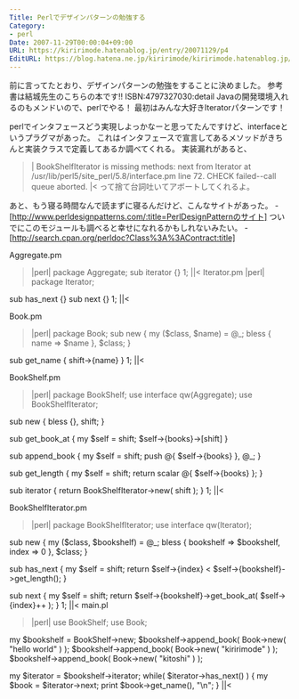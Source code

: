 ```yaml
---
Title: Perlでデザインパターンの勉強する
Category:
- perl
Date: 2007-11-29T00:00:04+09:00
URL: https://kiririmode.hatenablog.jp/entry/20071129/p4
EditURL: https://blog.hatena.ne.jp/kiririmode/kiririmode.hatenablog.jp/atom/entry/8454420450078216104
---
```


前に言ってたとおり、デザインパターンの勉強をすることに決めました。
参考書は結城先生のこちらの本です!!
ISBN:4797327030:detail
Javaの開発環境入れるのもメンドいので、perlでやる！
最初はみんな大好きIteratorパターンです！


perlでインタフェースどう実現しよっかなーと思ってたんですけど、interfaceというプラグマがあった。
これはインタフェースで宣言してあるメソッドがきちんと実装クラスで定義してあるか調べてくれる。
実装漏れがあると、
>|
BookShelfIterator is missing methods: next from Iterator at /usr/lib/perl5/site_perl/5.8/interface.pm line 72.
CHECK failed--call queue aborted.
|<
って捨て台詞吐いてアボートしてくれるよ。


あと、もう寝る時間なんで読まずに寝るんだけど、こんなサイトがあった。
-[http://www.perldesignpatterns.com/:title=PerlDesignPatternのサイト]
ついでにこのモジュールも調べると幸せになれるかもしれないみたい。
-[http://search.cpan.org/perldoc?Class%3A%3AContract:title]


Aggregate.pm
>|perl|
package Aggregate;
sub iterator {}
1;
||<
Iterator.pm
>|perl|
package Iterator;

sub has_next {}
sub next {}
1;
||<

Book.pm
>|perl|
package Book;
sub new {
    my ($class, $name) = @_;
    bless { name => $name }, $class;
}

sub get_name { shift->{name} }
1;
||<

BookShelf.pm
>|perl|
package BookShelf;
use interface qw(Aggregate);
use BookShelfIterator;

sub new { bless {}, shift; }

sub get_book_at {
    my $self = shift;
    $self->{books}->[shift]
}

sub append_book {
    my $self = shift;
    push @{ $self->{books} }, @_;
}

sub get_length {
    my $self = shift;
    return scalar @{ $self->{books} };
}

sub iterator {
    return BookShelfIterator->new( shift );
}
1;
||<

BookShelfIterator.pm
>|perl|
package BookShelfIterator;
use interface qw(Iterator);

sub new {
    my ($class, $bookshelf) = @_;
    bless { bookshelf => $bookshelf,
	    index => 0
	  }, $class;
}

sub has_next {
    my $self = shift;
    return $self->{index} < $self->{bookshelf}->get_length();
}

sub next {
    my $self = shift;
    return $self->{bookshelf}->get_book_at( $self->{index}++ );
}
1;
||<
main.pl
>|perl|
use BookShelf;
use Book;

my $bookshelf = BookShelf->new;
$bookshelf->append_book( Book->new( "hello world" ) );
$bookshelf->append_book( Book->new( "kiririmode" ) );
$bookshelf->append_book( Book->new( "kitoshi" ) );

my $iterator = $bookshelf->iterator;
while( $iterator->has_next() ) {
    my $book = $iterator->next;
    print $book->get_name(), "\n";
}
||<
